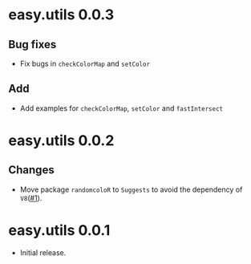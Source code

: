 # easy.utils 0.0.3
## Bug fixes
* Fix bugs in `checkColorMap` and `setColor`

## Add
* Add examples for `checkColorMap`, `setColor` and `fastIntersect`

# easy.utils 0.0.2
## Changes
* Move package `randomcoloR` to `Suggests` to avoid the dependency of `V8`([#1](https://github.com/ycli1995/easy.utils/issues/1)).

# easy.utils 0.0.1

* Initial release.
